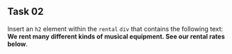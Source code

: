 ## Task 02
Insert an `h2` element within the `rental` `div` that contains the following text: **We rent many different kinds of musical equipment. See our rental rates below**. 